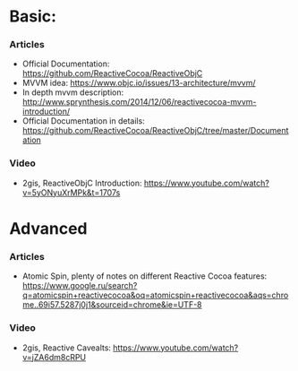 # Basic:

### Articles
* Official Documentation: https://github.com/ReactiveCocoa/ReactiveObjC
* MVVM idea: https://www.objc.io/issues/13-architecture/mvvm/
* In depth mvvm description: http://www.sprynthesis.com/2014/12/06/reactivecocoa-mvvm-introduction/
* Official Documentation in details: https://github.com/ReactiveCocoa/ReactiveObjC/tree/master/Documentation

### Video
* 2gis, ReactiveObjC Introduction: https://www.youtube.com/watch?v=5yONyuXrMPk&t=1707s

# Advanced

### Articles
* Atomic Spin, plenty of notes on different Reactive Cocoa features: https://www.google.ru/search?q=atomicspin+reactivecocoa&oq=atomicspin+reactivecocoa&aqs=chrome..69i57.5287j0j1&sourceid=chrome&ie=UTF-8

### Video
* 2gis, Reactive Cavealts: https://www.youtube.com/watch?v=jZA6dm8cRPU
